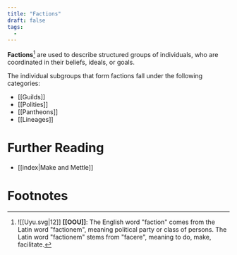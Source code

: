 ```yaml
---
title: "Factions"
draft: false
tags:
  - 
---
```


**Factions**[^fac] are used to describe structured groups of individuals, who are coordinated in their beliefs, ideals, or goals. 

The individual subgroups that form factions fall under the following categories:
- [[Guilds]]
- [[Polities]]
- [[Pantheons]]
- [[Lineages]]

# Further Reading
- [[index|Make and Mettle]]

# Footnotes
[^fac]: ![[Uyu.svg|12]] **[[OOU]]**: The English word "faction" comes from the Latin word "factionem", meaning political party or class of persons. The Latin word "factionem" stems from "facere", meaning to do, make, facilitate. 


